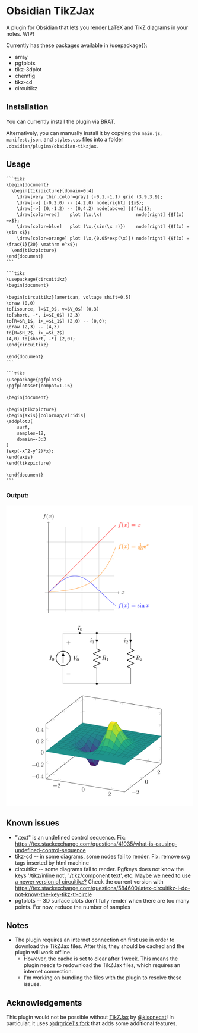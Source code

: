 # Obsidian TikZJax
A plugin for Obsidian that lets you render LaTeX and TikZ diagrams in your notes. WIP!

Currently has these packages available in \usepackage{}:
- array
- pgfplots
- tikz-3dplot
- chemfig
- tikz-cd
- circuitikz


## Installation
You can currently install the plugin via BRAT.

Alternatively, you can manually install it by copying the `main.js`, `manifest.json`, and `styles.css` files into a folder `.obsidian/plugins/obsidian-tikzjax`.


## Usage
````
```tikz
\begin{document}
  \begin{tikzpicture}[domain=0:4]
    \draw[very thin,color=gray] (-0.1,-1.1) grid (3.9,3.9);
    \draw[->] (-0.2,0) -- (4.2,0) node[right] {$x$};
    \draw[->] (0,-1.2) -- (0,4.2) node[above] {$f(x)$};
    \draw[color=red]    plot (\x,\x)             node[right] {$f(x) =x$};
    \draw[color=blue]   plot (\x,{sin(\x r)})    node[right] {$f(x) = \sin x$};
    \draw[color=orange] plot (\x,{0.05*exp(\x)}) node[right] {$f(x) = \frac{1}{20} \mathrm e^x$};
  \end{tikzpicture}
\end{document}
```
````


````
```tikz
\usepackage{circuitikz}
\begin{document}

\begin{circuitikz}[american, voltage shift=0.5]
\draw (0,0)
to[isource, l=$I_0$, v=$V_0$] (0,3)
to[short, -*, i=$I_0$] (2,3)
to[R=$R_1$, i>_=$i_1$] (2,0) -- (0,0);
\draw (2,3) -- (4,3)
to[R=$R_2$, i>_=$i_2$]
(4,0) to[short, -*] (2,0);
\end{circuitikz}

\end{document}
```
````


````
```tikz
\usepackage{pgfplots}
\pgfplotsset{compat=1.16}

\begin{document}

\begin{tikzpicture}
\begin{axis}[colormap/viridis]
\addplot3[
	surf,
	samples=18,
	domain=-3:3
]
{exp(-x^2-y^2)*x};
\end{axis}
\end{tikzpicture}

\end{document}
```
````

### Output:
![screenshot](./screenshot.png)


## Known issues
- "\text" is an undefined control sequence. Fix: https://tex.stackexchange.com/questions/41035/what-is-causing-undefined-control-sequence
- tikz-cd -- in some diagrams, some nodes fail to render. Fix: remove svg tags inserted by html machine
- circuitikz -- some diagrams fail to render. Pgfkeys does not know the keys '/tikz/inline not', '/tikz/component text', etc. [Maybe we need to use a newer version of circuitikz?](https://tex.stackexchange.com/questions/510268/trouble-with-pfgkeys-and-circuitikz-with-dipchips) Check the current version with https://tex.stackexchange.com/questions/584600/latex-circuitikz-i-do-not-know-the-key-tikz-tr-circle
- pgfplots -- 3D surface plots don't fully render when there are too many points. For now, reduce the number of samples


## Notes
- The plugin requires an internet connection on first use in order to download the TikZJax files. After this, they should be cached and the plugin will work offline.
	- However, the cache is set to clear after 1 week. This means the plugin needs to redownload the TikZJax files, which requires an internet connection.
	- I'm working on bundling the files with the plugin to resolve these issues.


## Acknowledgements
This plugin would not be possible without [TikZJax](https://github.com/kisonecat/tikzjax) by [@kisonecat](https://github.com/kisonecat)! In particular, it uses
[@drgrice1's fork](https://github.com/drgrice1/tikzjax/tree/ww-modifications) that adds some additional features.
